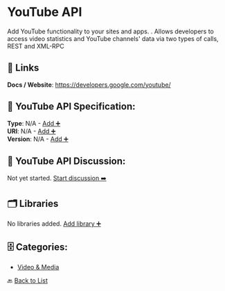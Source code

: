 # YouTube API

Add YouTube functionality to your sites and apps. . Allows developers to access video statistics and YouTube channels' data via two types of calls, REST and XML-RPC

##  🔗 Links
**Docs / Website**: https://developers.google.com/youtube/

## 🧬 YouTube API Specification:
**Type**: N/A - [Add ➕](https://github.com/apis-list/apis-list/edit/main/apis.yaml#L22835)  
**URI**: N/A - [Add ➕](https://github.com/apis-list/apis-list/edit/main/apis.yaml#L22835)  
**Version**: N/A - [Add ➕](https://github.com/apis-list/apis-list/edit/main/apis.yaml#L22835)

## 💬 YouTube API Discussion:
Not yet started. [Start discussion ➡️](https://github.com/apis-list/apis-list/discussions/new)

## 🗂️ Libraries

No libraries added. [Add library ➕](https://github.com/apis-list/apis-list/edit/main/apis.yaml#L22835)    


## 🗄️ Categories:
- [Video & Media](https://github.com/apis-list/apis-list#video--media-)

🔙  [Back to List](https://github.com/apis-list/apis-list)
